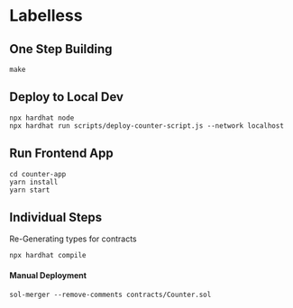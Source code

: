 # Labelless


## One Step Building
```
make
```

## Deploy to Local Dev
```
npx hardhat node
npx hardhat run scripts/deploy-counter-script.js --network localhost
```

## Run Frontend App
```
cd counter-app
yarn install
yarn start
```

## Individual Steps

Re-Generating types for contracts

```
npx hardhat compile
```



#### Manual Deployment

```
sol-merger --remove-comments contracts/Counter.sol
```